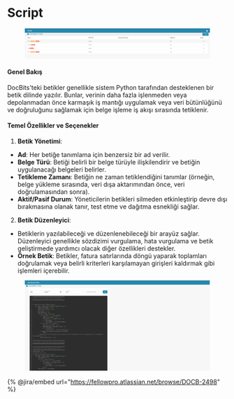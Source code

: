 # Script

<figure><img src="../../../../.gitbook/assets/Bildschirmfoto 2024-05-08 um 09.43.25.png" alt=""><figcaption></figcaption></figure>

#### Genel Bakış

DocBits'teki betikler genellikle sistem Python tarafından desteklenen bir betik dilinde yazılır. Bunlar, verinin daha fazla işlenmeden veya depolanmadan önce karmaşık iş mantığı uygulamak veya veri bütünlüğünü ve doğruluğunu sağlamak için belge işleme iş akışı sırasında tetiklenir.

#### Temel Özellikler ve Seçenekler

1. **Betik Yönetimi**:
* **Ad**: Her betiğe tanımlama için benzersiz bir ad verilir.
* **Belge Türü**: Betiği belirli bir belge türüyle ilişkilendirir ve betiğin uygulanacağı belgeleri belirler.
* **Tetikleme Zamanı**: Betiğin ne zaman tetiklendiğini tanımlar (örneğin, belge yükleme sırasında, veri dışa aktarımından önce, veri doğrulamasından sonra).
* **Aktif/Pasif Durum**: Yöneticilerin betikleri silmeden etkinleştirip devre dışı bırakmasına olanak tanır, test etme ve dağıtma esnekliği sağlar.
2. **Betik Düzenleyici**:
* Betiklerin yazılabileceği ve düzenlenebileceği bir arayüz sağlar. Düzenleyici genellikle sözdizimi vurgulama, hata vurgulama ve betik geliştirmede yardımcı olacak diğer özellikleri destekler.
* **Örnek Betik**: Betikler, fatura satırlarında döngü yaparak toplamları doğrulamak veya belirli kriterleri karşılamayan girişleri kaldırmak gibi işlemleri içerebilir.

<figure><img src="../../../../.gitbook/assets/Bildschirmfoto 2024-05-08 um 09.43.37.png" alt=""><figcaption></figcaption></figure>

{% @jira/embed url="https://fellowpro.atlassian.net/browse/DOCB-2498" %}

